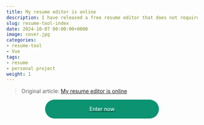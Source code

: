 ```yaml
---
title: My resume editor is online
description: I have released a free resume editor that does not require login. Welcome everyone to use it.
slug: resume-tool-index
date: 2024-10-07 00:00:00+0000
image: cover.jpg
categories:
- resume-tool
- Vue
tags:
- resume
- personal project
weight: 1
---
```

> Original article: [My resume editor is online](https://blog.zhoujump.club/en/p/resume-tool-index/)

<a target="_blank" href="https://resume.zhoujump.club/">
<div class="enter-button">Enter now</div>
</a>
<style>
.enter-button {
text-align: center;
background: #0C9371;
width: 300px;
color: #fff;
height: 50px;
line-height: 50px;
border-radius: 25px;
margin: 0 auto;
}
</style>
